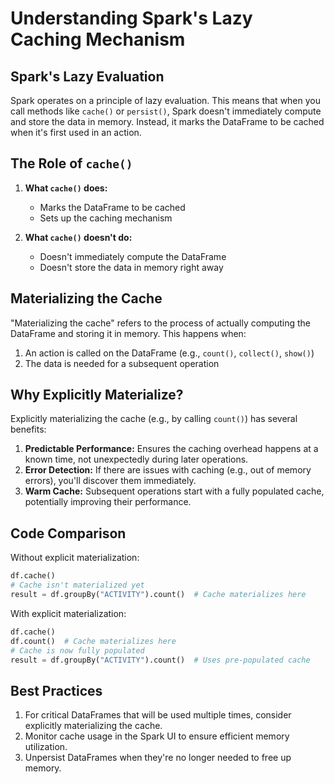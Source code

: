 
# Understanding Spark's Lazy Caching Mechanism

## Spark's Lazy Evaluation

Spark operates on a principle of lazy evaluation. This means that when you call methods like `cache()` or `persist()`, Spark doesn't immediately compute and store the data in memory. Instead, it marks the DataFrame to be cached when it's first used in an action.

## The Role of `cache()`

1. **What `cache()` does:**
   - Marks the DataFrame to be cached
   - Sets up the caching mechanism

2. **What `cache()` doesn't do:**
   - Doesn't immediately compute the DataFrame
   - Doesn't store the data in memory right away

## Materializing the Cache

"Materializing the cache" refers to the process of actually computing the DataFrame and storing it in memory. This happens when:

1. An action is called on the DataFrame (e.g., `count()`, `collect()`, `show()`)
2. The data is needed for a subsequent operation

## Why Explicitly Materialize?

Explicitly materializing the cache (e.g., by calling `count()`) has several benefits:

1. **Predictable Performance:** Ensures the caching overhead happens at a known time, not unexpectedly during later operations.
2. **Error Detection:** If there are issues with caching (e.g., out of memory errors), you'll discover them immediately.
3. **Warm Cache:** Subsequent operations start with a fully populated cache, potentially improving their performance.

## Code Comparison

Without explicit materialization:
```python
df.cache()
# Cache isn't materialized yet
result = df.groupBy("ACTIVITY").count()  # Cache materializes here
```

With explicit materialization:
```python
df.cache()
df.count()  # Cache materializes here
# Cache is now fully populated
result = df.groupBy("ACTIVITY").count()  # Uses pre-populated cache
```

## Best Practices

1. For critical DataFrames that will be used multiple times, consider explicitly materializing the cache.
2. Monitor cache usage in the Spark UI to ensure efficient memory utilization.
3. Unpersist DataFrames when they're no longer needed to free up memory.
